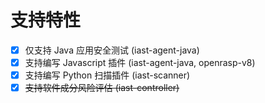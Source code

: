 # 支持特性

- [x] 仅支持 Java 应用安全测试 (iast-agent-java)
- [x] 支持编写 Javascript 插件 (iast-agent-java, openrasp-v8)
- [x] 支持编写 Python 扫描插件 (iast-scanner)
- [x] <del>支持软件成分风险评估 (iast-controller)</del>
